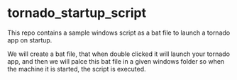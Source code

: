# tornado_startup_script
This repo contains a sample windows script as a bat file to launch a tornado app on startup.

We will create a bat file, that when double clicked it will launch your tornado app, and then we will palce this bat file in a given windows folder so when the machine it is started, the script is executed. 
